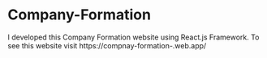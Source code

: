 # Company-Formation
I developed this Company Formation website using React.js Framework. To see this website visit https://compnay-formation-.web.app/
